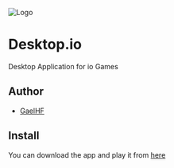 
![Logo](https://raw.githubusercontent.com/GaelHF/Desktopio/refs/heads/main/icon.ico)


# Desktop.io

Desktop Application for io Games


## Author

- [GaelHF](https://github.com/GaelHF)


## Install

You can download the app and play it from [here](https://github.com/GaelHF/Desktopio/releases/latest)

